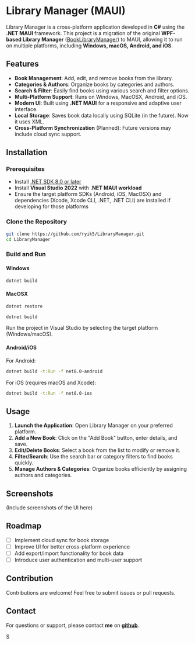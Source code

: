 # Library Manager (MAUI)

Library Manager is a cross-platform application developed in **C#** using the **.NET MAUI** framework. This project is a migration of the original **WPF-based Library Manager** ([BookLibraryManager](https://github.com/ryik5/BookLibraryManager)) to MAUI, allowing it to run on multiple platforms, including **Windows, macOS, Android, and iOS**.

## Features

- **Book Management**: Add, edit, and remove books from the library.
- **Categories & Authors**: Organize books by categories and authors.
- **Search & Filter**: Easily find books using various search and filter options.
- **Multi-Platform Support**: Runs on Windows, MacOSX, Android, and iOS.
- **Modern UI**: Built using **.NET MAUI** for a responsive and adaptive user interface.
- **Local Storage**: Saves book data locally using SQLite (in the future). Now it uses XML.
- **Cross-Platform Synchronization** (Planned): Future versions may include cloud sync support.

## Installation

### Prerequisites

- Install [.NET SDK 8.0 or later](https://dotnet.microsoft.com/download/dotnet/8.0)
- Install **Visual Studio 2022** with **.NET MAUI workload**
- Ensure the target platform SDKs (Android, iOS, MacOSX) and dependencies (Xcode, Xcode CLI, .NET, .NET CLI) are installed if developing for those platforms

### Clone the Repository

```sh
git clone https://github.com/ryik5/LibraryManager.git
cd LibraryManager
```

### Build and Run

#### Windows

```sh
dotnet build
```

#### MacOSX

```sh
dotnet restore

dotnet build
```

Run the project in Visual Studio by selecting the target platform (Windows/macOS).

#### Android/iOS

For Android:

```sh
dotnet build -t:Run -f net8.0-android
```

For iOS (requires macOS and Xcode):

```sh
dotnet build -t:Run -f net8.0-ios
```

## Usage

1. **Launch the Application**: Open Library Manager on your preferred platform.
2. **Add a New Book**: Click on the "Add Book" button, enter details, and save.
3. **Edit/Delete Books**: Select a book from the list to modify or remove it.
4. **Filter/Search**: Use the search bar or category filters to find books quickly.
5. **Manage Authors & Categories**: Organize books efficiently by assigning authors and categories.

## Screenshots

(Include screenshots of the UI here)

## Roadmap

- [ ] Implement cloud sync for book storage
- [ ] Improve UI for better cross-platform experience
- [ ] Add export/import functionality for book data
- [ ] Introduce user authentication and multi-user support

## Contribution

Contributions are welcome! Feel free to submit issues or pull requests.

## Contact

For questions or support, please contact **me** on **[github](https://github.com/ryik5)**.


S